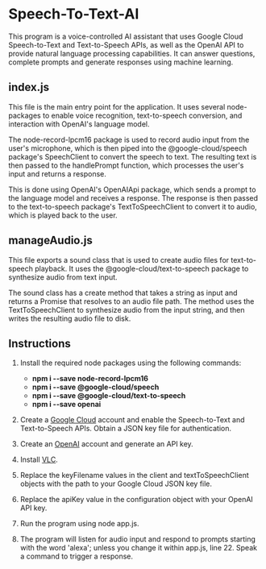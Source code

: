 # Speech-To-Text-AI
This program is a voice-controlled AI assistant that uses Google Cloud Speech-to-Text and Text-to-Speech APIs, as well as the OpenAI API to provide natural language processing capabilities. It can answer questions, complete prompts and generate responses using machine learning.

## index.js
This file is the main entry point for the application. It uses several node-packages to enable voice recognition, text-to-speech conversion, and interaction with OpenAI's language model.

The node-record-lpcm16 package is used to record audio input from the user's microphone, which is then piped into the @google-cloud/speech package's SpeechClient to convert the speech to text. The resulting text is then passed to the handlePrompt function, which processes the user's input and returns a response.

This is done using OpenAI's OpenAIApi package, which sends a prompt to the language model and receives a response. The response is then passed to the text-to-speech package's TextToSpeechClient to convert it to audio, which is played back to the user.

## manageAudio.js
This file exports a sound class that is used to create audio files for text-to-speech playback. It uses the @google-cloud/text-to-speech package to synthesize audio from text input.

The sound class has a create method that takes a string as input and returns a Promise that resolves to an audio file path. The method uses the TextToSpeechClient to synthesize audio from the input string, and then writes the resulting audio file to disk.

## Instructions

1. Install the required node packages using the following commands:
    - **npm i --save node-record-lpcm16**
    - **npm i --save @google-cloud/speech**
    - **npm i --save @google-cloud/text-to-speech**
    - **npm i --save openai**

2. Create a [Google Cloud](console.cloud.google.com) account and enable the Speech-to-Text and Text-to-Speech APIs. Obtain a JSON key file for authentication.

3. Create an [OpenAI](https://platform.openai.com/) account and generate an API key.

4. Install [VLC](https://www.videolan.org/).

4. Replace the keyFilename values in the client and textToSpeechClient objects with the path to your Google Cloud JSON key file.

5. Replace the apiKey value in the configuration object with your OpenAI API key.

6. Run the program using node app.js.

7. The program will listen for audio input and respond to prompts starting with the word 'alexa'; unless you change it within app.js, line 22. Speak a command to trigger a response.
